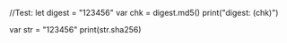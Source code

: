 //Test:
let digest = "123456"
var chk = digest.md5()
print("digest: \(chk)")


var str = "123456"
print(str.sha256)
